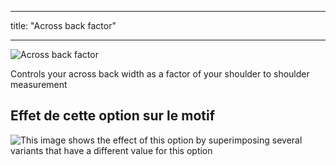 - - -
title: "Across back factor"
- - -

![Across back factor](./acrossbackfactor.svg)

Controls your across back width as a factor of your shoulder to shoulder measurement

## Effet de cette option sur le motif

![This image shows the effect of this option by superimposing several variants that have a different value for this option](carlton_acrossbackfactor_sample.svg "Effect of this option on the pattern")
